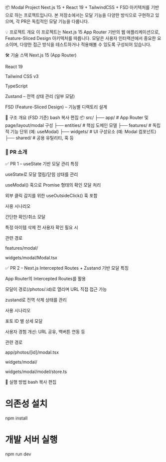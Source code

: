 📦 Modal Project
Next.js 15 + React 19 + TailwindCSS + FSD 아키텍처를 기반으로 하는 프로젝트입니다.
본 저장소에서는 모달 기능을 다양한 방식으로 구현하고 있으며, 각 PR은 독립적인 모달 기능을 다룹니다.

💡 프로젝트 개요
이 프로젝트는 Next.js 15 App Router 기반의 웹 애플리케이션으로, Feature-Sliced Design 아키텍처를 따릅니다.
모달은 사용자 인터랙션에서 중요한 요소이며, 다양한 접근 방식을 테스트하거나 적용해볼 수 있도록 구성되어 있습니다.

🛠 기술 스택
Next.js 15 (App Router)

React 19

Tailwind CSS v3

TypeScript

Zustand – 전역 상태 관리 (일부 모달)

FSD (Feature-Sliced Design) – 기능별 디렉토리 설계

🔧 구조 개요 (FSD 기준)
bash
복사
편집
📦 src/
├── app/ # App Router 및 page/layout/modal 구성
├── entities/ # 핵심 도메인 모델
├── features/ # 독립적 기능 단위 (예: useModal)
├── widgets/ # UI 구성요소 (예: Modal 컴포넌트)
├── shared/ # 공용 유틸리티, 훅 등

### 📌 PR 소개

✅ PR 1 – useState 기반 모달 관리
특징

useState로 모달 열림/닫힘 상태를 관리

useModal() 훅으로 Promise<boolean> 형태의 확인 모달 처리

외부 클릭 감지를 위한 useOutsideClick() 훅 포함

사용 시나리오

간단한 확인/취소 모달

특정 아이템 삭제 전 사용자 확인 필요 시

관련 경로

features/modal/

widgets/modal/Modal.tsx

✅ PR 2 – Next.js Intercepted Routes + Zustand 기반 모달
특징

App Router의 Intercepted Routes를 활용

모달이 경로(/photos/:id)로 열리며 URL 직접 접근 가능

zustand로 전역 삭제 상태를 관리

사용 시나리오

포토 ID 별 상세 모달

사용자 경험 개선: URL 공유, 백버튼 연동 등

관련 경로

app/photos/[id]/modal.tsx

widgets/modal/

widgets/modal/model/store.ts

🚀 실행 방법
bash
복사
편집

# 의존성 설치

npm install

# 개발 서버 실행

npm run dev

